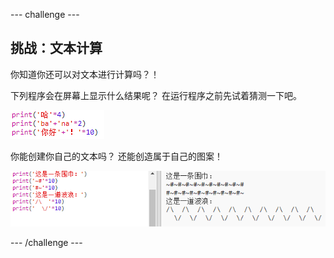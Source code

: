 \--- challenge \---

## 挑战：文本计算

你知道你还可以对文本进行计算吗？！

下列程序会在屏幕上显示什么结果呢？ 在运行程序之前先试着猜测一下吧。

![截图](images/me-text-calc.png)

你能创建你自己的文本吗？ 还能创造属于自己的图案！

![截图](images/me-patterns.png)

\--- /challenge \---